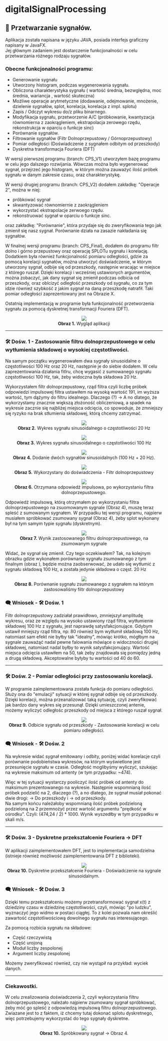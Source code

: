
# digitalSignalProcessing

##  :low_brightness: Przetwarzanie sygnałów.

Aplikacja została napisana w języku JAVA, posiada interfejs graficzny napisany w JavaFX. <br>
Jej głównym zadaniem jest dostarczenie funkcjonalności w celu 
przetwarzania różnego rodzaju sygnałów. 

### Obecne funkcjonalności programu: 
* Generowanie sygnału 
* Utworzony histogram, podczas wygenerowania sygnału.
* Obliczona charakterystyka sygnału ( wartość średnia, bezwględna, moc średnia, wariancja , wartość skuteczna)
* Możliwe operacje arytmetyczne (dodawanie, odejmowanie, mnożenie, dzielenie sygnałów, splot, korelacja, korelacja z impl. splotu)
* Zapis / Odczyt wykresu do/z pliku binarnego.
* Modyfikacja sygnału, przetworzenie A/C (próbkowanie, kwantyzacja równomierna z zaokrągleniem, ekstrapolacja zerowego rzędu, rekonstrukcja w oparciu o funkcje sinc)
* Porównanie sygnałów.
* Filtrowanie sygnałów (Filtr Dolnoprzepustowy / Górnoprzepustowy) 
* Pomiar odległości (Doświadczenie z sygnałem odbitym od przeszkody)
* Dyskretna transformacja Fouriera (DFT)

W wersji pierwszej programu (branch: CPS_V1) utworzyłem bazę programu w celu jego dalszego rozwijania. 
Wówczas można było wygenerować sygnał, przejrzeć jego histogram, w którym można zauważyć ilość próbek sygnału w danym zakresie czasu, oraz charakterystykę.

W wersji drugiej programu (branch: CPS_V2) dodałem zakładkę: "Operacje 2", można w niej:
* próbkować sygnał
* skwantyzować równomiernie z zaokrągleniem
* wykorzystać ekstrapolacje zerwoego rzędu.
* rekonstruować sygnał w oparciu o funkcje sinc.

oraz zakładkę: "Porównanie", która przydaje się do zweryfikowania tego jak zmienił się nasz sygnał. Porównanie działa na zasazie nakładania się sygnałów.


W finalnej wersji programu (branch: CPS_Final), dodałem do programu filtr dolno i górno przepustowy oraz operację SPLOTu sygnału i korelację.
Dodatkiem była również funkcjonalność pomiaru odległości, gdzie za pomocą korelacji sygnałów, można utworzyć doświadczenie, w którym utworzony sygnał, odbije się od przeszkody,
następnie wracając w miejsce z którego ruszał. Dzięki korelacji i wcześniej ustawionych argumentów, można zobaczyć, jak dany sygnał się zmienił podczas odbicia od przeszkody, oraz oblcizyć odległość przeszkody od sygnału, co za tym idzie
również szybkość z jakim sygnał na daną przeszkodę natrafił. Taki pomiar odległości zaprezentowany jest na Obrazie X. 

Ostatnią implementacją w programie była funkcjonalność przetworzenia sygnału za pomocą dyskretnej transformacji Fouriera (DFT). 

<p align="center">
  <img src="resources/F_wyglad.png"> <br>
  <b>Obraz 1.</b> Wygląd aplikacji
</p><hr> 

### :hammer_and_wrench: Dośw. 1  -  Zastosowanie filtru dolnoprzepustowego w celu wytłumienia składowej o wysokiej częstotliwości.
Na samym początku wygenerowałem dwa sygnały sinusoidalne o częstotliwości 100 Hz oraz 20 Hz, następnie je do siebie dodałem. 
W celu zaprezentowania działania fitlru, chcę wygasić z sumowanego sygnału częstotliwości 100 Hz, tak, żeby widoczna była składowa 20 Hz.

Wykorzystałem filtr dolnoprzepustowy, rząd filtra czyli liczbę próbek odpowiedzi impulsowej filtra ustawiłem na wysoką wartość 191, im wyższa wartość, tym dążymy do filtru idealnego.
Dlaczego (?) -> A no dlatego, że wykorzystamy znacznie większą złożoność obliczeniową, a spadek na wykresie zacznie się najbliżej miejsca odcięcia, co spowoduje, że zmniejszy się ryzyko na brak stłumienia składowej, którą chcemy zatrzymać.

<p align="center">
  <img src="resources/F_sinus_20.png"> <br>
  <b>Obraz 2.</b> Wykres sygnału sinusoidalnego o częstotliwości 20 Hz
</p>

<p align="center">
  <img src="resources/F_sinus_100.png"> <br>
  <b>Obraz 3.</b> Wykres sygnału sinusoidalnego o częstotliwości 100 Hz
</p>

<p align="center">
  <img src="resources/F_dodanie.png"> <br>
  <b>Obraz 4.</b> Dodanie dwóch sygnałów sinusoidalnych (100 Hz + 20 Hz).
</p>

<p align="center">
  <img src="resources/filtry.png"> <br>
  <b>Obraz 5.</b> Wykorzystany do doświadczenia - Filtr dolnoprzepustowy
</p>

<p align="center">
  <img src="resources/odpowiedzImpulsowa.png"> <br>
  <b>Obraz 6.</b> Otrzymana odpowiedź impulsowa, po wykorzystaniu filtra dolnoprzepustowego.
</p>

Odpowiedź impulsową, którą otrzymałem po wykorzystaniu filtra dolnoprzepustowego na zsuomowanym sygnale (Obraz 4), muszę teraz spleść z sumowanym sygnałem.
W przypadku tej wersji programu, najpierw musiałem spróbkować zsumowany sygnał (Obraz 4), żeby splot wykonany był na tym samym typie sygnału (dyskretnym).

<p align="center">
  <img src="resources/wytlumienie100hz.png"> <br>
  <b>Obraz 7.</b> Wynik zastosowanego filtru dolnoprzepustowego, na zsumowanym sygnale
</p>

Widać, że sygnał się zmienił. Czy tego oczekiwałem? Tak, na kolejnym obrazku gdzie wykonałem porównanie sygnału zsumowanego z tym finalnym (obraz  ), będzie można zaobserwować, że udało się wytłumić z sygnału składową 100 Hz, a została jedynie składowa o częst. 20 Hz

<p align="center">
  <img src="resources/porownaniewytlumienia.png"> <br>
  <b>Obraz 8.</b> Porównanie sygnału zsumowanego z sygnałem na którym zastosowaliśmy filtr dolnoprzepustowy
</p> 

### :left_speech_bubble: Wniosek - :hammer_and_wrench: Dośw. 1
Filtr dolnoprzepustowy zadziałał prawidłowo, zmniejszył amplitudę wykresu, oraz ze względu na wysoko ustawiony rząd filtra, wytłumienie składowej 100 Hz z sygnału, jest naprawdę satysfakcjonujące. Gdybym ustawił mniejszy rząd filtra, np: 80 również bym wytłumił składową 100 Hz, natomiast sam efekt nie byłby tak "idealny", mówiąc krótko, mógłbym na sygnale zauważąć nadal pewne falowania mówiące o widoczności drugiej składowej, natomiast nadal byłby to wynik satysfakcjonujący.
Wartość miejsca odcięcia ustawiłem na 50, tak żeby znajdowała się pomiędzy jedną a drugą składową. Akceptowalne byłyby tu wartości od 40 do 60. <hr>

### :hammer_and_wrench: Dośw. 2  -  Pomiar odległości przy zastosowaniu korelacji.
W programie zaimplementowana została funkcja do pomiaru odległości. Służy ona do "emulacji" sytuacji w której sygnał odbije się od przeszkody. Dzięki 
korelacji, można przeanalizować taką sytuację, czyli zweryfikować jak bardzo dany wykres się przesunął. Dzięki umieszczonej antenie, możemy wyliczyć odległośc przeszkody od miejsca z którego ruszał sygnał. 

<p align="center">
  <img src="resources/pomiarOdleglosci.png"> <br>
  <b>Obraz 9.</b> Odbicie sygnału od przeszkody - Zastosowanie korelacji w celu pomiaru odległości. 
</p> 

### :left_speech_bubble: Wniosek - :hammer_and_wrench: Dośw. 2
Na wykresie widać sygnał emitowany i odbity, poniżej widać korelacje czyli porównanie podobieństwa wykresów, na którym wyświetlone jest przesunięcie sygnału w czasie.
Odległość moglibyśmy wyliczyć, szukając na wykresie maksimum od antenty (w tym przypadku: ~474).

Więc w tej sytuacji wystarczy pooliczyć ilość próbek od antenty do maksimum prezentowanego na wykresie. Następnie wspomnianą ilość próbek podzielić na 2, dlaczego (?), a no dlatego, że sygnał musiał pokonać dwie drogi: -> Do przeszkody i -> od przeszkody. <br> Na samym końcu należałoby wspomnianą ilość próbek podzieloną podzieloną na 2 przemnożyć przez wartość argumentu  "prędkość w ośrodku". Czyli: (474,24 / 2) * 1000. Wynik wyszedłby w tym przypadku w skali m/s. 
<hr>

### :hammer_and_wrench: Dośw. 3  - Dyskretne przekształcenie Fouriera -> DFT
W aplikacji zaimplementowałem DFT, jest to implementacja samodzielna (istnieje również możliwość zaimplementowania DFT z biblioteki). 

<p align="center">
  <img src="resources/przekształcenie DFT.png"> <br>
  <b>Obraz 10.</b> Dyskretne przekształcenie Fouriera - Doświadczenie na sygnale sinusoidalnym.
</p> 


### :left_speech_bubble: Wniosek - :hammer_and_wrench: Dośw. 3
Dzięki temu przekształceniu możemy przetransformować sygnał x(t) z dziedziny czasu w dziedzinę częstotliwości, czyli, mówiąc "po ludzku", wyznaczyć jego widmo w postaci ciągłej. To z kolei pozwala nam określić zawartość częstotliwościową dowolnego sygnału nas interesującego.

Za pomocą rozbicia sygnału na składowe:
* Część rzeczywistą
* Część urojoną
* Moduł liczby zespolonej
* Argument liczby zespolonej

Możemy zweryfikować również, czy nie wystąpił na przykład: wyciek danych. <hr>

### Ciekawostki. 
W celu zrealizowania doświadczenia 2, czyli wykorzystania filtru dolnoprzepustowego, należało najpierw zsumowany sygnał spróbkować, żeby móć go spleść z odpowiedzą impulsową filtru dolnoprzepustowego. Zwiazane jest to z faktem, iż chcemy tutaj dokonać splotu dyskretnego, więc potrzebujemy wykorzystać do tego sygnały dyskretne.

<p align="center">
  <img src="resources/spróbkowanySygnał.png"> <br>
  <b>Obraz 10.</b> Spróbkowany sygnał -> Obraz 4.
</p> 

